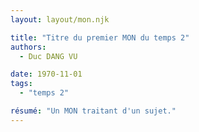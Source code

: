 ```yaml
---
layout: layout/mon.njk

title: "Titre du premier MON du temps 2"
authors:
  - Duc DANG VU

date: 1970-11-01
tags: 
  - "temps 2"

résumé: "Un MON traitant d'un sujet."
---
```

